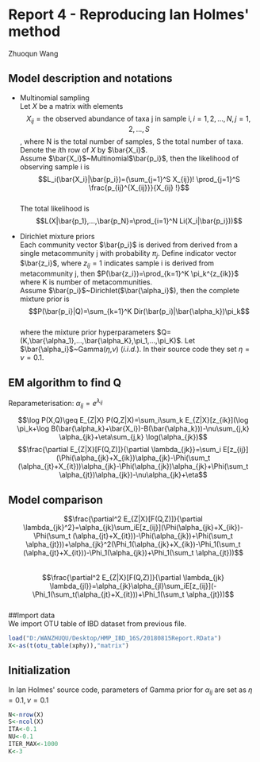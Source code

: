 # Report 4 - Reproducing Ian Holmes' method
Zhuoqun Wang
<script type="text/javascript" src="http://cdn.mathjax.org/mathjax/latest/MathJax.js?config=default"></script>
## Model description and notations  
- Multinomial sampling  
Let $X$ be a matrix with elements $$X_{ij}=\text{the observed abundance of taxa j in sample i}, i=1,2,...,N, j=1,2,...,S$$, where N is the total number of samples, S the total number of taxa. Denote the $i$th row of $X$ by $\bar{X_i}$.  
Assume $\bar{X_i}$~Multinomial$\bar{p_i}$, then the likelihood of observing sample i is 
$$L_i(\bar{X_i}|\bar{p_i})=(\sum_{j=1}^S X_{ij})! \prod_{j=1}^S \frac{p_{ij}^{X_{ij}}}{X_{ij} !}$$  
The total likelihood is 
$$L(X|\bar{p_1},...,\bar{p_N}=\prod_{i=1}^N Li(X_i|\bar{p_i}))$$  
  
- Dirichlet mixture priors  
Each community vector $\bar{p_i}$ is derived from derived from a single metacommunity j with probability $\pi_{j}$. Define indicator vector $\bar{z_i}$, where $z_{ij}=1$ indicates sample i is derived from metacommunity j, then $P(\bar{z_i})=\prod_{k=1}^K \pi_k^{z_{ik}}$ where K is number of metacommunities.  
Assume $\bar{p_i}$~Dirichlet($\bar{\alpha_i}$), then the complete mixture prior is $$P(\bar{p_i}|Q)=\sum_{k=1}^K Dir(\bar(p_i)|\bar{\alpha_k})\pi_k$$  
where the mixture prior hyperparameters $Q=(K,\bar{\alpha_1},...,\bar{\alpha_K},\pi_1,...,\pi_K)$.
Let $\bar{\alpha_i}$~Gamma($\eta$,$\nu$) $(i.i.d.)$. In their source code they set $\eta=\nu=0.1$.  
  
## EM algorithm to find Q  
Reparameterisation: $\alpha_{ij}=e^{\lambda_{ij}}$  

$$\log P(X,Q)\geq E_{Z|X} P(Q,Z|X)=\sum_i\sum_k E_{Z|X}[z_{ik}](\log \pi_k+\log B(\bar{\alpha_k}+\bar{X_i})-B(\bar{\alpha_k}))-\nu\sum_{j,k} \alpha_{jk}+\eta\sum_{j,k} \log(\alpha_{jk})$$
$$\frac{\partial E_{Z|X}[F(Q,Z)]}{\partial \lambda_{jk}}=\sum_i E[z_{ij}](\Phi(\alpha_{jk}+X_{ik})\alpha_{jk}-\Phi(\sum_t (\alpha_{jt}+X_{it}))\alpha_{jk}-\Phi(\alpha_{jk})\alpha_{jk}+\Phi(\sum_t \alpha_{jt})\alpha_{jk})-\nu\alpha_{jk}+\eta$$

  
## Model comparison

$$\frac{\partial^2 E_{Z|X}[F(Q,Z)]}{\partial \lambda_{jk}^2}=\alpha_{jk}\sum_iE[z_{ij}](\Phi(\alpha_{jk}+X_{ik})-\Phi(\sum_t (\alpha_{jt}+X_{it}))-\Phi(\alpha_{jk})+\Phi(\sum_t \alpha_{jt}))+\alpha_{jk}^2(\Phi_1(\alpha_{jk}+X_{ik})-\Phi_1(\sum_t (\alpha_{jt}+X_{it}))-\Phi_1(\alpha_{jk})+\Phi_1(\sum_t \alpha_{jt}))$$  
$$\frac{\partial^2 E_{Z|X}[F(Q,Z)]}{\partial \lambda_{jk} \lambda_{jl}}=\alpha_{jk}\alpha_{jl}\sum_iE[z_{ij}](-\Phi_1(\sum_t(\alpha_{jt}+X_{it}))+\Phi_1(\sum_t \alpha_{jt}))$$  
##Import data  
We import OTU table of IBD dataset from previous file.
```r
load("D:/WANZHUQU/Desktop/HMP_IBD_16S/20180815Report.RData")
X<-as(t(otu_table(xphy)),"matrix")
```  
## Initialization  
In Ian Holmes' source code, parameters of Gamma prior for $\alpha_{ij}$ are set as $\eta=0.1,\nu=0.1$
```r
N<-nrow(X)
S<-ncol(X)
ITA<-0.1
NU<-0.1
ITER_MAX<-1000
K<-3
```
